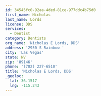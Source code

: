 ```yaml
---
id: 34545fc0-92aa-4ded-81ce-977ddc4b75d0
first_name: Nicholas
last_name: Lords
license: DDS
services:
  - Dentist
category: Dentists
org_name: 'Nicholas E Lords, DDS'
address: '2950 S Rainbow '
city: 'Las Vegas'
state: NV
zip: '89146'
phone: '(702) 227-6510'
title: 'Nicholas E Lords, DDS'
_geoloc:
  lat: 36.1517
  lng: -115.243
---
```

